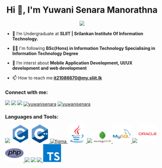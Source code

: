 <h1 align="center">Hi 👋, I'm Yuwani Senara Manorathna</h1>

<div align="center">
  <img height="300" src="https://user-images.githubusercontent.com/74038190/241765453-85cb9521-97c0-4a65-9358-7db8099fac7f.gif"  />
</div>

- 🔭 I’m Undergraduate at **SLIIT | Srilankan Institute Of Information Technology.**

- 👨‍💻 I'm following **BSc(Hons) in Information Technology Specialising in Information Technology Degree**

- 👀 I’m interst about **Mobile Application Development, UI/UX development and web development**

- 📫 How to reach me **it21086670@my.sliit.lk**

<h3 align="left">Connect with me:</h3>
<p align="left">
</a>
 <a href= "https://www.linkedin.com/in/yuwani-senara-746550220/"><img height="60" src="https://user-images.githubusercontent.com/74038190/235294012-0a55e343-37ad-4b0f-924f-c8431d9d2483.gif"  /></a>
<a href="https://www.facebook.com/profile.php?id=100083109087662"><img height="60" src="https://user-images.githubusercontent.com/74038190/235294010-ec412ef5-e3da-4efa-b1d4-0ab4d4638755.gif"  /></a>
<a href="https://www.instagram.com/yuwanisenara/"> <img height="60" src="https://user-images.githubusercontent.com/74038190/235294013-a33e5c43-a01c-43f6-b44d-a406d8b4ab75.gif"  /></a>
<a href="https://www.hackerrank.com/yuwanisenara?hr_r=1" target="blank"><img align="center" src="https://raw.githubusercontent.com/rahuldkjain/github-profile-readme-generator/master/src/images/icons/Social/hackerrank.svg" alt="yuwanisenara" height="50" width="60" /></a>
<a href="https://codesandbox.io/u/yuwanisenara" target="blank"><img align="center" src="https://raw.githubusercontent.com/rahuldkjain/github-profile-readme-generator/master/src/images/icons/Social/codesandbox.svg" alt="yuwanisenara" height="50" width="60" /></a>
</p>

<h3 align="left">Languages and Tools:</h3>
<p align="left">   <img height="60" src="https://user-images.githubusercontent.com/74038190/212281763-e6ecd7ef-c4aa-45b6-a97c-f33f6bb592bd.gif"  />  <img src="https://raw.githubusercontent.com/devicons/devicon/master/icons/c/c-original.svg" alt="c" width="60" height="60"/> </a> <a href="https://www.w3schools.com/cpp/" target="_blank" rel="noreferrer"> <img src="https://raw.githubusercontent.com/devicons/devicon/master/icons/cplusplus/cplusplus-original.svg" alt="cplusplus" width="60" height="60"/> </a> <a href="https://www.figma.com/" target="_blank" rel="noreferrer"> <img src="https://www.vectorlogo.zone/logos/figma/figma-icon.svg" alt="figma" width="60" height="60"/> </a> <a href="https://www.java.com" target="_blank" rel="noreferrer"> <img src="https://raw.githubusercontent.com/devicons/devicon/master/icons/java/java-original.svg" alt="java" width="60" height="60"/> </a> <a href="https://developer.mozilla.org/en-US/docs/Web/JavaScript" target="_blank" rel="noreferrer"> </a> <img height="60" src="https://user-images.githubusercontent.com/74038190/212257454-16e3712e-945a-4ca2-b238-408ad0bf87e6.gif"  /> <a href="https://www.mongodb.com/" target="_blank" rel="noreferrer"> <img src="https://raw.githubusercontent.com/devicons/devicon/master/icons/mongodb/mongodb-original-wordmark.svg" alt="mongodb" width="60" height="40"/> </a> <a href="https://www.mysql.com/" target="_blank" rel="noreferrer"> <img src="https://raw.githubusercontent.com/devicons/devicon/master/icons/mysql/mysql-original-wordmark.svg" alt="mysql" width="60" height="60"/> </a> <img height="60" src="https://user-images.githubusercontent.com/74038190/212257460-738ff738-247f-4445-a718-cdd0ca76e2db.gif"  />  </a> <a href="https://www.oracle.com/" target="_blank" rel="noreferrer"> <img src="https://raw.githubusercontent.com/devicons/devicon/master/icons/oracle/oracle-original.svg" alt="oracle" width="60" height="60"/> </a> <a href="https://www.php.net" target="_blank" rel="noreferrer"> <img src="https://raw.githubusercontent.com/devicons/devicon/master/icons/php/php-original.svg" alt="php" width="60" height="60"/> </a></a>  <img height="60" src="https://user-images.githubusercontent.com/74038190/212257467-871d32b7-e401-42e8-a166-fcfd7baa4c6b.gif"  /> <img height="60" src="https://user-images.githubusercontent.com/74038190/212257472-08e52665-c503-4bd9-aa20-f5a4dae769b5.gif"/>  <img height="60" src="https://user-images.githubusercontent.com/74038190/212257465-7ce8d493-cac5-494e-982a-5a9deb852c4b.gif"  /><a href="https://www.typescriptlang.org/" target="_blank" rel="noreferrer"> <img src="https://raw.githubusercontent.com/devicons/devicon/master/icons/typescript/typescript-original.svg" alt="typescript" width="60" height="60"/></a> </p>

